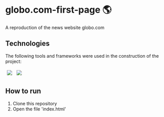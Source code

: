 # globo.com-first-page 🌎
A reproduction of the news website globo.com
   
## Technologies

The following tools and frameworks were used in the construction of the project:<br>

<p>
  <img style='margin: 5px;' src='https://img.shields.io/badge/HTML5-E34F26?style=for-the-badge&logo=html5&logoColor=white'>
  <img style='margin: 5px;' src='https://img.shields.io/badge/CSS-239120?&style=for-the-badge&logo=css3&logoColor=white'>
</p>

## How to run

1. Clone this repository
2. Open the file 'index.html'

